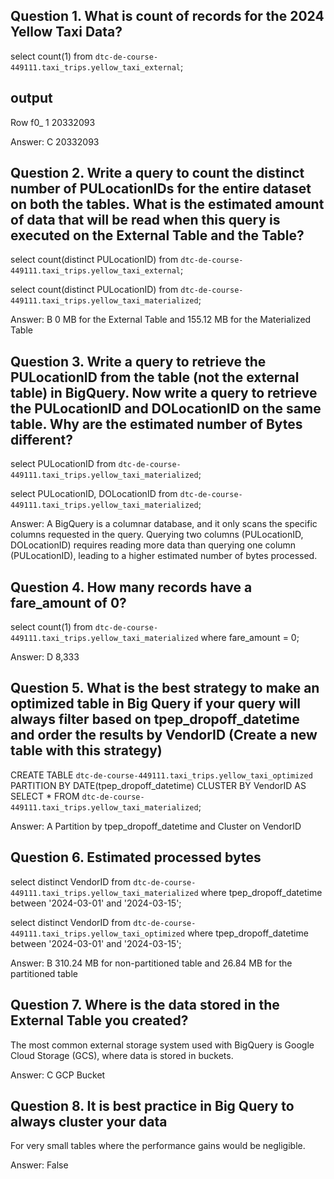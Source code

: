 ## Question 1. What is count of records for the 2024 Yellow Taxi Data?

select count(1) from `dtc-de-course-449111.taxi_trips.yellow_taxi_external`;

output
--------
Row	f0_
1	20332093

Answer: C
20332093

## Question 2. Write a query to count the distinct number of PULocationIDs for the entire dataset on both the tables. What is the estimated amount of data that will be read when this query is executed on the External Table and the Table?

select count(distinct PULocationID)
from `dtc-de-course-449111.taxi_trips.yellow_taxi_external`;

select count(distinct PULocationID)
from `dtc-de-course-449111.taxi_trips.yellow_taxi_materialized`; 

Answer: B
0 MB for the External Table and 155.12 MB for the Materialized Table

## Question 3. Write a query to retrieve the PULocationID from the table (not the external table) in BigQuery. Now write a query to retrieve the PULocationID and DOLocationID on the same table. Why are the estimated number of Bytes different?

select PULocationID
from `dtc-de-course-449111.taxi_trips.yellow_taxi_materialized`; 

select PULocationID, DOLocationID
from `dtc-de-course-449111.taxi_trips.yellow_taxi_materialized`; 

Answer: A
BigQuery is a columnar database, and it only scans the specific columns requested in the query. Querying two columns (PULocationID, DOLocationID) requires reading more data than querying one column (PULocationID), leading to a higher estimated number of bytes processed.

## Question 4. How many records have a fare_amount of 0?

select count(1)
from `dtc-de-course-449111.taxi_trips.yellow_taxi_materialized`
where fare_amount = 0;

Answer: D
8,333

## Question 5. What is the best strategy to make an optimized table in Big Query if your query will always filter based on tpep_dropoff_datetime and order the results by VendorID (Create a new table with this strategy)

CREATE TABLE `dtc-de-course-449111.taxi_trips.yellow_taxi_optimized`
PARTITION BY DATE(tpep_dropoff_datetime)
CLUSTER BY VendorID
AS
SELECT * FROM `dtc-de-course-449111.taxi_trips.yellow_taxi_materialized`;

Answer: A
Partition by tpep_dropoff_datetime and Cluster on VendorID

## Question 6. Estimated processed bytes

select distinct VendorID
from `dtc-de-course-449111.taxi_trips.yellow_taxi_materialized`
where tpep_dropoff_datetime between '2024-03-01' and '2024-03-15';

select distinct VendorID
from `dtc-de-course-449111.taxi_trips.yellow_taxi_optimized`
where tpep_dropoff_datetime between '2024-03-01' and '2024-03-15';

Answer: B
310.24 MB for non-partitioned table and 26.84 MB for the partitioned table

## Question 7. Where is the data stored in the External Table you created?

The most common external storage system used with BigQuery is Google Cloud Storage (GCS), where data is stored in buckets.

Answer: C
GCP Bucket

## Question 8. It is best practice in Big Query to always cluster your data

For very small tables where the performance gains would be negligible.

Answer: False